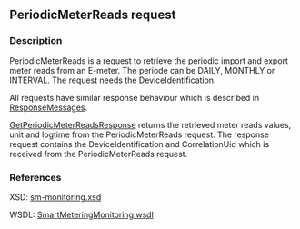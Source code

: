 ## PeriodicMeterReads request

### Description
PeriodicMeterReads is a request to retrieve the periodic import and export meter reads from an E-meter. The periode can be DAILY, MONTHLY or INTERVAL. The request needs the DeviceIdentification.

All requests have similar response behaviour which is described in [ResponseMessages](./ResponseMessages.md).

[GetPeriodicMeterReadsResponse](GetPeriodicMeterReadsResponse.md) returns the retrieved meter reads values, unit and logtime from the PeriodicMeterReads request. The response request contains the DeviceIdentification and CorrelationUid which is received from the PeriodicMeterReads request.

### References

XSD: [sm-monitoring.xsd](https://github.com/OSGP/Platform/blob/development/osgp-adapter-ws-smartmetering/src/main/webapp/WEB-INF/wsdl/smartmetering/schemas/sm-monitoring.xsd)

WSDL: [SmartMeteringMonitoring.wsdl](https://github.com/OSGP/Platform/blob/development/osgp-adapter-ws-smartmetering/src/main/webapp/WEB-INF/wsdl/smartmetering/SmartMeteringMonitoring.wsdl)
